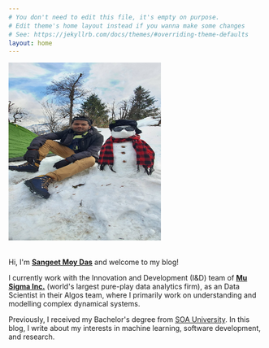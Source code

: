 ```yaml
---
# You don't need to edit this file, it's empty on purpose.
# Edit theme's home layout instead if you wanna make some changes
# See: https://jekyllrb.com/docs/themes/#overriding-theme-defaults
layout: home
---
```


<div class="divider">
    <div class="left">
        <img id="profilepic" width="300" height="350" src="assets/sangeet.jpg" alt="Profile">
    </div>
    <div class="right">
        <br>
        <p>Hi, I'm <b><a href="https://www.linkedin.com/in/sangeetdas/">Sangeet Moy Das</a></b> and welcome to my blog!</p>
        <p>
            I currently work with the Innovation and Development (I&D) team of <b><a
            href="https://www.mu-sigma.com/">Mu Sigma Inc.</a></b> (world's largest pure-play data analytics firm), as an Data Scientist in their Algos team, where I primarily work on understanding and modelling complex dynamical systems. 
        </p>
        <p>
            Previously, I received my Bachelor's degree from <a
            href="https://www.soa.ac.in/">SOA University</a>. In this blog, I write about my interests in
            machine learning, software development, and research.
        </p>
    </div>
</div>
